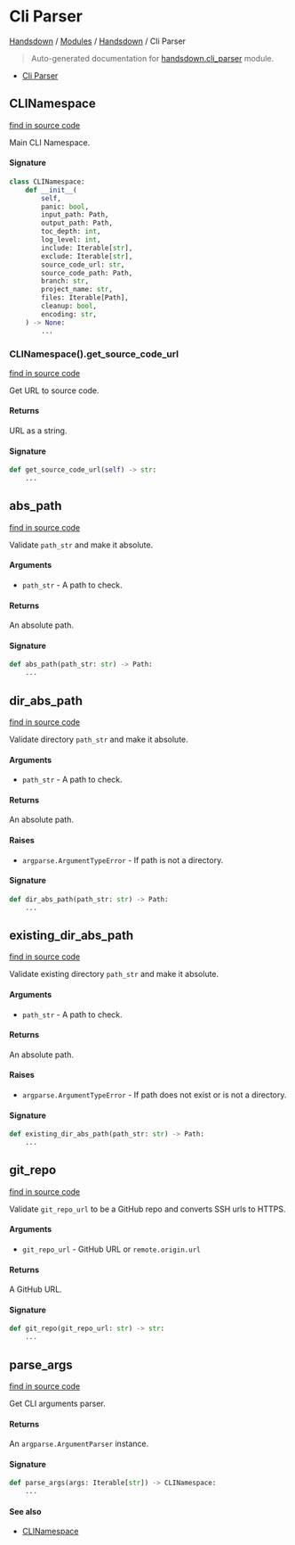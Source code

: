 # Cli Parser

[Handsdown](../README.md#-handsdown---python-documentation-generator) / [Modules](../MODULES.md#modules) / [Handsdown](index.md#handsdown) / Cli Parser

> Auto-generated documentation for [handsdown.cli_parser](https://github.com/vemel/handsdown/blob/main/handsdown/cli_parser.py) module.

- [Cli Parser](#cli-parser)

## CLINamespace

[find in source code](https://github.com/vemel/handsdown/blob/main/handsdown/cli_parser.py#L16)

Main CLI Namespace.

#### Signature

```python
class CLINamespace:
    def __init__(
        self,
        panic: bool,
        input_path: Path,
        output_path: Path,
        toc_depth: int,
        log_level: int,
        include: Iterable[str],
        exclude: Iterable[str],
        source_code_url: str,
        source_code_path: Path,
        branch: str,
        project_name: str,
        files: Iterable[Path],
        cleanup: bool,
        encoding: str,
    ) -> None:
        ...
```

### CLINamespace().get_source_code_url

[find in source code](https://github.com/vemel/handsdown/blob/main/handsdown/cli_parser.py#L53)

Get URL to source code.

#### Returns

URL as a string.

#### Signature

```python
def get_source_code_url(self) -> str:
    ...
```



## abs_path

[find in source code](https://github.com/vemel/handsdown/blob/main/handsdown/cli_parser.py#L102)

Validate `path_str` and make it absolute.

#### Arguments

- `path_str` - A path to check.

#### Returns

An absolute path.

#### Signature

```python
def abs_path(path_str: str) -> Path:
    ...
```



## dir_abs_path

[find in source code](https://github.com/vemel/handsdown/blob/main/handsdown/cli_parser.py#L115)

Validate directory `path_str` and make it absolute.

#### Arguments

- `path_str` - A path to check.

#### Returns

An absolute path.

#### Raises

- `argparse.ArgumentTypeError` - If path is not a directory.

#### Signature

```python
def dir_abs_path(path_str: str) -> Path:
    ...
```



## existing_dir_abs_path

[find in source code](https://github.com/vemel/handsdown/blob/main/handsdown/cli_parser.py#L134)

Validate existing directory `path_str` and make it absolute.

#### Arguments

- `path_str` - A path to check.

#### Returns

An absolute path.

#### Raises

- `argparse.ArgumentTypeError` - If path does not exist or is not a directory.

#### Signature

```python
def existing_dir_abs_path(path_str: str) -> Path:
    ...
```



## git_repo

[find in source code](https://github.com/vemel/handsdown/blob/main/handsdown/cli_parser.py#L74)

Validate `git_repo_url` to be a GitHub repo and converts SSH urls to HTTPS.

#### Arguments

- `git_repo_url` - GitHub URL or `remote.origin.url`

#### Returns

A GitHub URL.

#### Signature

```python
def git_repo(git_repo_url: str) -> str:
    ...
```



## parse_args

[find in source code](https://github.com/vemel/handsdown/blob/main/handsdown/cli_parser.py#L155)

Get CLI arguments parser.

#### Returns

An `argparse.ArgumentParser` instance.

#### Signature

```python
def parse_args(args: Iterable[str]) -> CLINamespace:
    ...
```

#### See also
- [CLINamespace](#clinamespace)


